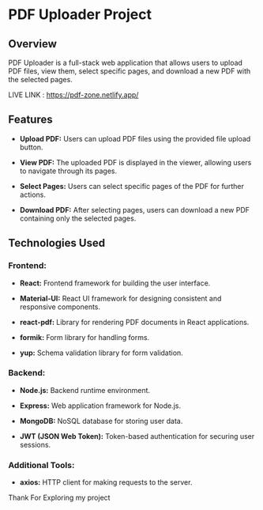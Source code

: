 # PDF Uploader Project

## Overview

PDF Uploader is a full-stack web application that allows users to upload PDF files, view them,
 select specific pages, and download a new PDF with the selected pages.

LIVE LINK : https://pdf-zone.netlify.app/

## Features

- **Upload PDF:** Users can upload PDF files using the provided file upload button.

- **View PDF:** The uploaded PDF is displayed in the viewer, allowing users to navigate through its pages.

- **Select Pages:** Users can select specific pages of the PDF for further actions.

- **Download PDF:** After selecting pages, users can download a new PDF containing only the selected pages.

## Technologies Used

### Frontend:

- **React:** Frontend framework for building the user interface.

- **Material-UI:** React UI framework for designing consistent and responsive components.

- **react-pdf:** Library for rendering PDF documents in React applications.

- **formik:** Form library for handling forms.

- **yup:** Schema validation library for form validation.

### Backend:

- **Node.js:** Backend runtime environment.

- **Express:** Web application framework for Node.js.

- **MongoDB:** NoSQL database for storing user data.

- **JWT (JSON Web Token):** Token-based authentication for securing user sessions.

### Additional Tools:

- **axios:** HTTP client for making requests to the server.


Thank For Exploring my project